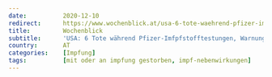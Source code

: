 ```yaml
---
date:          2020-12-10
redirect:      https://www.wochenblick.at/usa-6-tote-waehrend-pfizer-imfpfstofftestungen-warnung-fuer-allergiker/
title:         Wochenblick
subtitle:      'USA: 6 Tote während Pfizer-Imfpfstofftestungen, Warnung für Allergiker'
country:       AT
categories:    [Impfung]
tags:          [mit oder an impfung gestorben, impf-nebenwirkungen]
---
```


